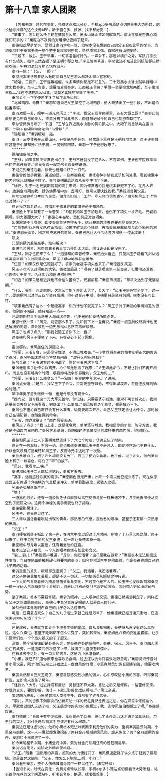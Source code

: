 # 第十八章 家人团聚
        【告知书友，时代在变化，免费站点难以长存，手机app多书源站点切换看书大势所趋，站长给你推荐的这个换源APP，听书音色多、换源、找书都好使！】
       “举事了，怎么这么快？现在情势怎么样，黑水山脉山贼如何解决的。那上官家是否真心和我们联手的？”秦羽迫不及待的对着李总管问了起来。
       秦德如此早的举事，显然让秦羽大吃一惊，他根本没有想到自己的父王会如此早的举事，当初秦羽对于秦家要统一整个楚王朝就感到担忧，毕竟项家太强，自家还有山贼威胁。
       “三殿下，放心，王爷举事，一切都准备好好的。一声令下，那是以横扫之势，军队几乎没有什么损失，如今已然占据了楚王朝十郡之地。”李总管挥手道，李总管还不知道此刻镇阳郡已然被攻破，毕竟消息没有那么快传过来。
       秦羽一惊：“什么，十郡？”
       秦羽根本无法想象这么短时间自己父王怎么解决木家上官家的。
       “哈哈，三殿下，王爷运筹帷幄，许多事情你都是不知道的。三十万黑水山脉山贼早就暗中效忠我秦家，至于上官家，想要暗算我秦家，反而被王爷用了手段一举掌控北域两郡。至于南域三郡……我也不清楚怎么回事，就莫名其妙的投靠了王爷。”
       秦羽心中一下子便差不多了解了战争过程。
       “北域两郡。暗算？”秦羽知道自己父王掌控了北域两郡，便大概猜出了一些手段，不出暗杀陷害等等。
       秦羽浓眉一凝，眼中一道光亮闪过：“李叔，我父王现在在哪里。还有大哥二哥？”秦羽此刻最想要见到自己的亲人，毕竟分离了如此多久，而且想必如今的自己也能够帮帮忙了。
       李总管微微思考了一下道：“王爷在靠近黑水山脉的锡阳镇之中，大殿下则是领兵在雷血郡，二殿下在锡阳镇旁边的‘乌雪镇’。”
       “锡阳镇？”秦羽眼睛一亮。
       秦羽十三岁便离开云雾山庄，开始接杀手任务，经常跟小黑在楚王朝各地奔波，对于许多城市甚至于小镇都是烂熟于胸，一提到锡阳镇，秦羽一下子便想起来了。
       ******
       锡阳镇庭院之中。
       “王爷，如果那项央果真要出杀手，王爷不是就没了性命么。不管如何，王爷也不应该拿自己的性命开玩笑。”徐元有着一股怨气对着秦德说道。
       不过见到秦德活着，徐元也是暗中舒了一口气。
       秦德留给他的锦囊，讲述的是，一旦秦德身死，秦家各种事情到底该如何处理。看到锦囊中的内容徐元就知道不妙了。幸亏秦德最后活着从天空中飞了下来。
       “徐元，对于一名元婴期前期的高手来说，同为修真者的我是根本躲避不了的。在凡人界中，达到金丹期的我，就仿佛黑暗中的一盏明灯，他可以很快找到我。”秦德淡笑着说道。
       徐元也能够明白秦德的意思，但是依旧道：“王爷，项央真的很厉害么？连你和风玉子上仙也对付不了？”
       徐元虽然智慧过人，可惜对于修真界的事情还是不知晓的。
       秦德脸上不自禁有了一丝苦笑：“即使我和风玉子加起来，也伤不了项央一根汗毛。元婴前期啊。实力差距太大了！”秦德心中在愁，愁如何应对这项央。
       如果解决不了项央，即使秦家能够夺得天下，估计暴怒的项央也要杀尽秦家之人。
       “只能暂时让所有军队停止攻击，如果不解决这个难题，再攻击就是惹恼项央这个恐怖的家伙。”秦德眉头深锁，刚才项央离开的时候，秦德已然让人传令给各方部队——停止攻击！
       项央！
       元婴前期的超级高手，如何解决？
       秦德苦苦思索，然而修真者彼此实力差距太大后，阴谋诡计却是没用了。
       “王爷，刚才伍德来了么？”一道清朗的声音传来，秦德抬头看去，只见风玉子踏着飞剑从远处高空直接飞入这院落之中，风玉子眼中略微有些着急。
       “伍德？如果仅仅是伍德就好了，项家的老祖宗项央也来了。”秦德摇头笑道。
       风玉子也听说过项央的大名，微微皱眉道：“项央？就是项家第一任皇帝，如果他还活着，也修炼近千年了。估计实力和伍德相近吧。”
       “相近？如果只是相近我也不会这么苦恼了。元婴前期。”秦德直接道，“那项央达到了元婴前期。”
       “什么，天啊，元婴前期，这怎么可能？差距太大了，太大了！”风玉子脸色完全变了，这一个元婴前期可以对付三四个金丹后期，他不过金丹中期，秦德更只是金丹前期。根本没有可比性。
       “项家竟然有了这么一个超级高手，你的计划不就完了么？”风玉子对于秦德的事情知道的很多，他别的不知道，他只知道一点——
       元婴前期的高手无法用人海战术杀死，也不是他和秦德所能杀死。
       秦德怅然一笑：“风兄，别管那么多了，先和我下上一盘再说。”秦德一般遇到绞尽脑汁也无法解决的问题，都会放到一边先放松休息然而再继续想。
       风玉子也点了点头：“那我就陪王爷你下上一盘。”
       这秦德和风玉子便坐了下来，开始安心下起了围棋。
       ……
       雷血郡内，秦风居住的房屋之中。
       “将军，王爷有令，只须坚守城池，不得出城攻击。”一传令兵将秦德的命令光明正大的告诉了秦风，秦风听到这条命令不禁反问道：“那什么时候开战？”
       传令兵道：“王爷说暂时不用战了，除非王爷再次下令。”
       秦风皱眉挥手让传令兵离开，心中却是思考了起来：“父王如此命令，不是让我们不再开战吗。而且也没有明确个时限，眼看即将战争即将胜利，父王为何……”
       “将军，王爷有什么命令么？”一名四十多岁的中年男子走了进来。
       秦风点头道：“是的，我父王下了命令，只需要坚守城池，不得出城攻击，而且还没有明确的时限。”
       那中年男子眉头微微一皱，但是他却没有说什么。
       “西门兄，暂时我这十万大军交给你，你记住，只需要坚守城池，绝对不可出城攻击。我则是要亲自去我父王来看看，到底出了什么事情。”秦风接到这个命令，却是放心不下。
       秦风也不担心自己离开会有什么事情，毕竟要再次开战，自己父王铁定会让人传令，那时候自己在锡阳镇，自然会得到命令。
       “王爷，你这就要走？”西门信疑惑道。
       秦风点了点头：“我马上走，这是我令牌，单单坚守城池，我相信你的才能。防守方面，我还是不如西门兄你的。”秦风笑着说道，将防御这件事情交给老成持重的西门信，他很放心。
       ******
       秦德和风玉子二人下围棋竟然连续下了六七个时辰，仿佛忘记了时间。
       徐元在一旁观战，不言一语，他也知道秦德和风玉子都不是凡人，即使不吃饭也不算什么。所以也就没有打搅秦德和风玉子，反而徐元中途吃了一次饭。
       秦德拿着白子，想了许久却是没有放下，风玉子便这么看着，也不催。过了许久，忽然秦德脸上有了一丝喜色，将白子“砰”的放下。
       “风兄，我看你……咦。”
       秦德和风玉子二人都猛地站起，朝东方看去。
       “高手，远远超过你我的高手。”秦德面色很是严肃，出来一个项央他已经头疼了，现在似乎远处正有两道十分强横的气息极速冲来，单单看那速度，就骇人之极。
       风玉子也是面色严肃。
       “咻！”
       一道黑色残影，还有一道淡银色残影直接从高空仿佛流星一样极速冲下，几乎是霎那便从高空到了庭院之中。这两个神秘的高手面貌也终于揭晓。
       秦德霎那呆住了。
       风玉子、徐元也呆住了。
       三人难以置信看着眼前出现的青年，那熟悉的气息，那熟悉的眼神，甚至于还有那一只熟悉的黑鹰。
       “父王！”
       秦羽哽咽着终于喊出了第一声，在洪荒中度过超过十月时间，穿梭了十万里苦修之旅，终于回来了，终于见到了他的父王秦德，这一声让秦德浑身一震。
       秦德眼中尽是难以置信，还有着激动的狂喜。
       根本无法让人相信，一个人的眼神竟然有如此多含义。
       “羽……羽儿！”秦德颤抖着道，“是你，你还活着？这不是我在做梦？”秦德根本无法相信这件事情，当日在他面前被刺破心脏要害的秦羽，如今竟然活生生在他面前。可是秦德也想自己的儿子真的活着。
       秦羽重重的点头，眼睛却是湿润了：“父王，我活着，我还活着啊。”
       这父子俩彼此相互凝视，却是不说一句话。一切情感尽从眼睛之中传递。
       一个人的气息随着修为随着感悟会渐渐变化，不过变化是不大的。风玉子也发现眼前和秦羽一模一样的人气息和秦羽十分相近，只是比当初的秦羽气息更加沉稳，同时蕴含更加凌厉的气势。
       至于秦德，根本不需要怀疑，秦羽的眼神，二人眼神的交流，秦德已然完全判定了。同样还有父子之间血脉的感应，秦德心中百分百肯定眼前人就是自己的儿子。
       虽然他根本无法明白自己的儿子怎么活过来的。
       可是，还需要追究么？自己的儿子活过来就已经是万幸了，他秦德就已经是谢天谢地，还追究秦羽如何复活干什么？
       ……
       还是深夜，秦德就立即让手下准备丰盛的宴席，自从渡劫归来，秦德就从来没有这么高兴过，这么兴奋过。甚至于吃喝都不怎么讲究了，突如其来的，秦德如此兴奋的要准备宴席，让手下厨师们也一个个热火朝天的干了起来。
       深夜，整个锡阳镇却是处处火光，在秦德住处的庭院中，秦德、徐元、风玉子、秦羽四人围坐在石桌旁，一道道菜式依次送了上来，放满了六盘便暂时停止。
       在石桌旁不远处，有一巨大的烤羊，这是为小黑准备的。
       “小黑，我还不知道你原来也喜欢熟食啊。过去还以为你只喜欢吃野兽呢。”秦羽灵识传音对着小黑说道，刚才他们石桌上开始放上一盘盘菜的时候，小黑竟然灵识传音跟秦羽说，他要吃烤羊。
       秦羽自然和自己父王说了，秦德能够感受到小黑的强大，心中感叹这小黑的厉害，听得秦羽所说，立即命人准备了烤羊。
       “怪我么？大哥，过去我没有渡劫，灵智还不算太高，渡劫之后又是修炼，一路苦修回来。你我的真火，要烤野兽，估计一下就让野兽化成灰烬吧。”小黑无奈道。
       度过四九天劫，小黑灵智和人类差不多，自然有了许多念头。
       “羽儿，真的想像不到那次的仿佛天劫一样的光柱竟然是传送之法。你在洪荒中修炼这么久，早就度过四九天劫了吧，父王感觉你的实力不但超过了我，连你风伯伯都超过了呢。”秦德感叹道。
       秦羽笑道：“洪荒中有不少妖兽，我也是杀了妖兽，炼化了金丹之力这才进步如此快的。至于我的实力，对付金丹后期高手应该没有什么问题。”
       秦羽这还是谦虚说的，他和小黑根本无法以表面来判定他们的实力，当初秦羽星云前期，小黑金丹前期，这一人一鹰就爆发绝招杀了两只金丹后期的黑风豹。后来炼化了两个金丹后期的金丹，秦羽和小黑都进了一步。
       如今秦羽星云中期，小黑金丹中期。要对付金丹后期还真的是轻而易举。
       秦羽话音刚落，庭院之外蹄声便响起。
       “父王。”随着一道熟悉的声音，庭院的大门便打开了，秦风极速赶路了许久终于赶到了锡阳镇，他是直奔这庭院，“父王，你怎么下那命……啊，小羽！”
       秦风看到秦羽，整个人仿佛被雷电劈中一样呆住了。（未完待续）
       【告知书友，时代在变化，免费站点难以长存，手机app多书源站点切换看书大势所趋，站长给你推荐的这个换源APP，听书音色多、换源、找书都好使！】